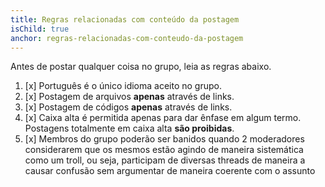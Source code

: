 ```yaml
---
title: Regras relacionadas com conteúdo da postagem
isChild: true
anchor: regras-relacionadas-com-conteudo-da-postagem
---
```


Antes de postar qualquer coisa no grupo, leia as regras abaixo.

1. [x] Português é o único idioma aceito no grupo.
2. [x] Postagem de arquivos **apenas** através de links.
3. [x] Postagem de códigos **apenas** através de links.
4. [x] Caixa alta é permitida apenas para dar ênfase em algum termo. Postagens totalmente em caixa alta **são proibidas**.
5. [x] Membros do grupo poderão ser banidos quando 2 moderadores considerarem que os mesmos estão agindo de maneira sistemática como um troll, ou seja, participam de diversas threads de maneira a causar confusão sem argumentar de maneira coerente com o assunto
